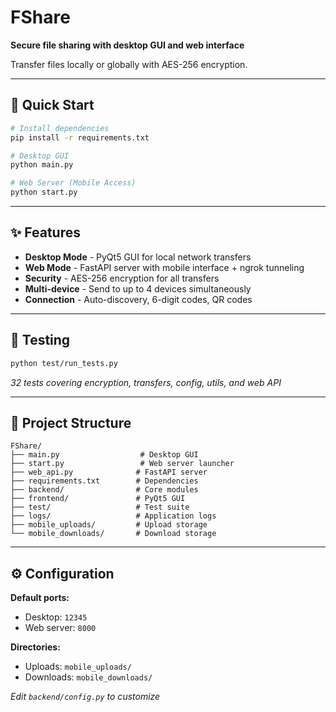 # FShare

**Secure file sharing with desktop GUI and web interface**

Transfer files locally or globally with AES-256 encryption.

---

## 🚀 Quick Start

```bash
# Install dependencies
pip install -r requirements.txt

# Desktop GUI
python main.py

# Web Server (Mobile Access)
python start.py
```

---

## ✨ Features

- **Desktop Mode** - PyQt5 GUI for local network transfers
- **Web Mode** - FastAPI server with mobile interface + ngrok tunneling  
- **Security** - AES-256 encryption for all transfers
- **Multi-device** - Send to up to 4 devices simultaneously
- **Connection** - Auto-discovery, 6-digit codes, QR codes

---

## 🧪 Testing

```bash
python test/run_tests.py
```
*32 tests covering encryption, transfers, config, utils, and web API*

---

## 📁 Project Structure

```
FShare/
├── main.py                  # Desktop GUI
├── start.py                 # Web server launcher  
├── web_api.py              # FastAPI server
├── requirements.txt        # Dependencies
├── backend/                # Core modules
├── frontend/               # PyQt5 GUI
├── test/                   # Test suite
├── logs/                   # Application logs
├── mobile_uploads/         # Upload storage
└── mobile_downloads/       # Download storage
```

---

## ⚙️ Configuration

**Default ports:**
- Desktop: `12345`
- Web server: `8000`

**Directories:**
- Uploads: `mobile_uploads/`
- Downloads: `mobile_downloads/`

*Edit `backend/config.py` to customize*

